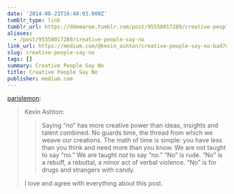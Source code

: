 ```yaml
---
date: '2014-08-23T16:40:03.000Z'
tumblr_type: link
tumblr_url: https://ddemaree.tumblr.com/post/95558017289/creative-people-say-no
aliases:
  - /post/95558017289/creative-people-say-no
link_url: https://medium.com/@kevin_ashton/creative-people-say-no-bad7c34842a2
slug: creative-people-say-no
tags: []
summary: Creative People Say No
title: Creative People Say No
publisher: medium.com
---
```


<p><a href="http://parislemon.com/post/95543243672/creative-people-say-no" class="tumblr_blog">parislemon</a>:</p>

<blockquote><p>Kevin Ashton:</p>

<blockquote>Saying “no” has more creative power than ideas, insights and talent combined. No guards time, the thread from which we weave our creations. The math of time is simple: you have less than you think and need more than you know. We are not taught to say “no.” We are taught <em>not</em> to say “no.” “No” is rude. “No” is a rebuff, a rebuttal, a minor act of verbal violence. “No” is for drugs and strangers with candy.</blockquote>

<p>I love and agree with everything about this post.</p></blockquote>

<p></p>